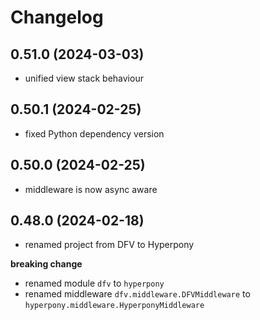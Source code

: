 # Changelog

<!-- releases -->

## 0.51.0 (2024-03-03)

- unified view stack behaviour

## 0.50.1 (2024-02-25)

- fixed Python dependency version

## 0.50.0 (2024-02-25)

- middleware is now async aware

## 0.48.0 (2024-02-18)

- renamed project from DFV to Hyperpony

**breaking change**

- renamed module `dfv` to `hyperpony`
- renamed middleware `dfv.middleware.DFVMiddleware` to `hyperpony.middleware.HyperponyMiddleware`


 

